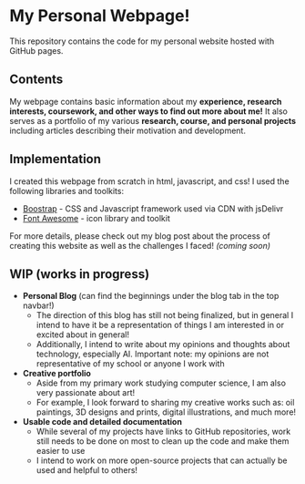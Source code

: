 # My Personal Webpage!

This repository contains the code for my personal website hosted with GitHub pages.

## Contents

My webpage contains basic information about my **experience, research interests, coursework, and other ways to find out more about me!** It also serves as a portfolio of my various **research, course, and personal projects** including articles describing their motivation and development. 

## Implementation

I created this webpage from scratch in html, javascript, and css! I used the following libraries and toolkits:

* [Boostrap](https://getbootstrap.com/) - CSS and Javascript framework used via CDN with jsDelivr
* [Font Awesome](https://fontawesome.com/) - icon library and toolkit

For more details, please check out my blog post about the process of creating this website as well as the challenges I faced! _(coming soon)_

## WIP (works in progress)

* **Personal Blog** (can find the beginnings under the blog tab in the top navbar!)
  * The direction of this blog has still not being finalized, but in general I intend to have it be a representation of things I am interested in or excited about in general!
  * Additionally, I intend to write about my opinions and thoughts about technology, especially AI. Important note: my opinions are not representative of my school or anyone I work with
* **Creative portfolio**
  * Aside from my primary work studying computer science, I am also very passionate about art!
  * For example, I look forward to sharing my creative works such as: oil paintings, 3D designs and prints, digital illustrations, and much more!
* **Usable code and detailed documentation**
  * While several of my projects have links to GitHub repositories, work still needs to be done on most to clean up the code and make them easier to use
  * I intend to work on more open-source projects that can actually be used and helpful to others!
